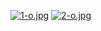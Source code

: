 [![1-o.jpg](https://i.postimg.cc/Y0SLdT47/1-o.jpg)](https://postimg.cc/Fd2KRWgC)
[![2-o.jpg](https://i.postimg.cc/RCTjfyQF/2-o.jpg)](https://postimg.cc/NL5JvNnq)
